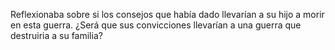 Reflexionaba sobre si los consejos que había dado llevarían a su hijo a morir en esta guerra. 
¿Será que sus convicciones llevarían a una guerra que destruiria a su familia? 